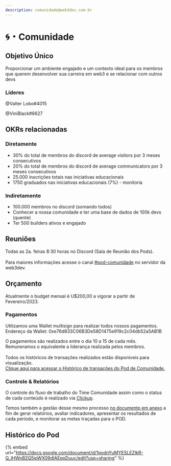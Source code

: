 ```yaml
---
description: comunidade@web3dev.com.br
---
```


# 🌀・Comunidade

## Objetivo Único

Proporcionar um ambiente engajado e um contexto ideal para os membros que querem desenvolver sua carreira em web3 e se relacionar com outros devs

### Líderes

@Valter Lobo#4015

@ViniBlack#6627

## **OKRs relacionadas**

### **Diretamente**

* 30% do total de membros do discord de average visitors por 3 meses consecutivos
* 20% do total de membros do discord de average communicators por 3 meses consecutivos
* 25.000 inscrições totais nas iniciativas educacionais
* 1750 graduados nas iniciativas educacionais (7%) - monitoria

### Indiretamente

* 100.000 membros no discord (somando todos)
* Conhecer a nossa comunidade e ter uma base de dados de 100k devs (quente)
* Ter 500 builders ativos e engajado

## Reuniões

Todas as 2a. feiras 8:30 horas no Discord (Sala de Reunião dos Pods).\
\
Para maiores informações acesse o canal [#pod-comunidade](https://discord.gg/au7mgYXpPb) no servidor da web3dev.

## Orçamento

Atualmente o budget mensal é U$200,00 a vigorar a partir de Fevereiro/2023.

### Pagamentos

Utilizamos uma Wallet multisign para realizar todos nossos pagamentos.\
Endereço da Wallet: 0xe76d833C06B3De58D1475e919c2c04db52a5AB1B

O pagamentos são realizados entre o dia 10 a 15 de cada mês.\
Remuneramos o equivalente a liderança realizada pelos membros.\
\
Todos os históricos de transações realizados estão disponíveis para visualização.\
[Clique aqui para acessar o Histórico de transações do Pod de Comunidade.](https://app.safe.global/matic:0xe76d833C06B3De58D1475e919c2c04db52a5AB1B/transactions/history)

### Controle & Relatórios

O controle do fluxo de trabalho do Time Comunidade assim como o status de cada conteúdo é realizado via [Clickup](https://app.clickup.com/31088761/v/s/55014871).

Temos também a gestão desse mesmo processo [no documento em anexo](https://docs.google.com/spreadsheets/d/1HjaMT1NxYTTxyloq31EIuS1W\_2QiGqaMu4mxbUOABS4/edit#gid=258550362) a fim de gerar relatórios, avaliar indicadores, apresentar os resultados de cada período, e monitorar as metas traçadas para o POD.

## Histórico do Pod

{% embed url="https://docs.google.com/document/d/1podnYuMYESLEZlkR-Q_lHWnB2Q5ipWX09dIAEepDuuc/edit?usp=sharing" %}



